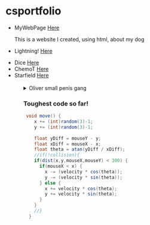 # csportfolio

<ul>
  <li> MyWebPage <a href="https://schlegelo.github.io/testPage/dogPage2/">Here<a/> 
    <p>This is a website I created, using html, about my dog<p/>
  <li> Lightning! <a href="https://schlegelo.github.io/lightning2/">Here<a/>
    <p> <p/>
  <li> Dice <a href="https://schlegelo.github.io/dice3/">Here<a/>
  <li> ChemoT <a href="https://schlegelo.github.io/chemotaxis4/">Here<a/>
  <li> Starfield <a href="https://schlegelo.github.io/starfield5/">Here<a/>
<ul/>
<br>
    <details><summary>Oliver small penis gang</summary>
      <p>Sam is epic ya yeet <br> Put your shit here dumbass
      </p>
    </details>

### Toughest code so far!
```Java
 void move() {
    x += (int)random(3)-1;
    y += (int)random(3)-1;
    
    float yDiff = mouseY - y;
    float xDiff = mouseX - x;       
    float theta = atan(yDiff / xDiff);
    //if(!collision){
    if(dist(x,y,mouseX,mouseY) < 300) {
      if(mouseX < x) {
        x -= (velocity * cos(theta));
        y -= (velocity * sin(theta));
      } else {
        x += velocity * cos(theta);
        y += velocity * sin(theta);    
      }
    }
    //}
  }
  ```
